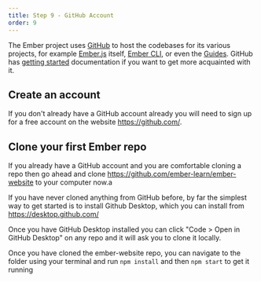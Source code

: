 ```yaml
---
title: Step 9 - GitHub Account
order: 9
---
```


The Ember project uses [GitHub](https://github.com/) to host the codebases for its various projects, for example [Ember.js](https://github.com/emberjs/ember.js) itself, [Ember CLI](https://github.com/ember-cli/ember-cli), or even the [Guides](https://github.com/ember-learn/guides-source).
GitHub has [getting started](https://docs.github.com/en/free-pro-team@latest/github/getting-started-with-github) documentation if you want to get more acquainted with it.

## Create an account

If you don't already have a GitHub account already you will need to sign up for a free account on the website https://github.com/.

## Clone your first Ember repo

If you already have a GitHub account and you are comfortable cloning a repo then go ahead and clone https://github.com/ember-learn/ember-website to your computer now.a

If you have never cloned anything from GitHub before, by far the simplest way to get started is to install Github Desktop, which you can install from https://desktop.github.com/

Once you have GitHub Desktop installed you can click "Code > Open in GitHub Desktop" on any repo and it will ask you to clone it locally.

Once you have cloned the ember-website repo, you can navigate to the folder using your terminal and run `npm install` and then `npm start` to get it running


